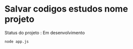 # Salvar  codigos  estudos nome projeto

 Status do projeto : Em desenvolvimento

```
node app.js
```
